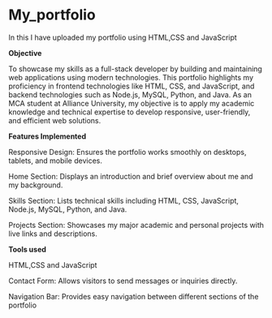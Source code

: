 # My_portfolio
In this I have uploaded my portfolio using HTML,CSS and JavaScript


**Objective**

To showcase my skills as a full-stack developer by building and maintaining web applications using modern technologies. This portfolio highlights my proficiency in frontend technologies like HTML, CSS, and JavaScript, and backend technologies such as Node.js, MySQL, Python, and Java. As an MCA student at Alliance University, my objective is to apply my academic knowledge and technical expertise to develop responsive, user-friendly, and efficient web solutions.

**Features Implemented**

Responsive Design: Ensures the portfolio works smoothly on desktops, tablets, and mobile devices.

Home Section: Displays an introduction and brief overview about me and my background.

Skills Section: Lists technical skills including HTML, CSS, JavaScript, Node.js, MySQL, Python, and Java.

Projects Section: Showcases my major academic and personal projects with live links and descriptions.

**Tools used**

HTML,CSS and JavaScript



Contact Form: Allows visitors to send messages or inquiries directly.

Navigation Bar: Provides easy navigation between different sections of the portfolio
